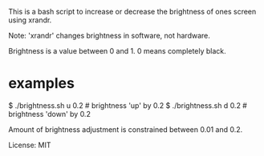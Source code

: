 This is a bash script to increase or decrease the brightness of ones screen using xrandr. 

Note: 'xrandr' changes brightness in software, not hardware.

Brightness is a value between 0 and 1. 0 means completely black.

# examples
$ ./brightness.sh u 0.2     # brightness 'up' by 0.2
$ ./brightness.sh d 0.2     # brightness 'down' by 0.2

Amount of brightness adjustment is constrained between 0.01 and 0.2.

License: MIT



